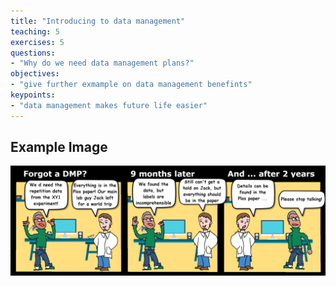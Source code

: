 ```yaml
---
title: "Introducing to data management"
teaching: 5
exercises: 5
questions:
- "Why do we need data management plans?"
objectives:
- "give further exmample on data management benefints" 
keypoints:
- "data management makes future life easier"
---
```

## Example Image

![Why we need a data management plan](../fig/123dmpX.png)
